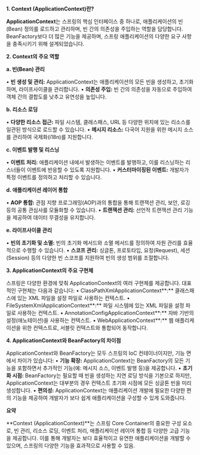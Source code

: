**1. Context (ApplicationContext)란?**

**ApplicationContext**는 스프링의 핵심 인터페이스 중 하나로, 애플리케이션의 빈(Bean) 정의를 로드하고 관리하며, 빈 간의 의존성을 주입하는 역할을 담당합니다. BeanFactory보다 더 많은 기능을 제공하며, 스프링 애플리케이션의 다양한 요구 사항을 충족시키기 위해 설계되었습니다.

**2. Context의 주요 역할**

**a. 빈(Bean) 관리**

• **빈 생성 및 관리:** ApplicationContext는 애플리케이션의 모든 빈을 생성하고, 초기화하며, 라이프사이클을 관리합니다.
• **의존성 주입:** 빈 간의 의존성을 자동으로 주입하여 객체 간의 결합도를 낮추고 유연성을 높입니다.

**b. 리소스 로딩**

• **다양한 리소스 접근:** 파일 시스템, 클래스패스, URL 등 다양한 위치에 있는 리소스를 일관된 방식으로 로드할 수 있습니다.
• **메시지 리소스:** 다국어 지원을 위한 메시지 소스를 관리하여 국제화(i18n)를 지원합니다.

**c. 이벤트 발행 및 리스닝**

• **이벤트 처리:** 애플리케이션 내에서 발생하는 이벤트를 발행하고, 이를 리스닝하는 리스너들이 이벤트에 반응할 수 있도록 지원합니다.
• **커스터마이징된 이벤트:** 개발자가 특정 이벤트를 정의하고 처리할 수 있습니다.


**d. 애플리케이션 레이어 통합**

• **AOP 통합:** 관점 지향 프로그래밍(AOP)과의 통합을 통해 트랜잭션 관리, 보안, 로깅 등의 공통 관심사를 모듈화할 수 있습니다.
• **트랜잭션 관리:** 선언적 트랜잭션 관리 기능을 제공하여 데이터 무결성을 유지합니다.

**e. 라이프사이클 관리**

• **빈의 초기화 및 소멸:** 빈의 초기화 메서드와 소멸 메서드를 정의하여 자원 관리를 효율적으로 수행할 수 있습니다.
• **스코프 관리:** 싱글톤, 프로토타입, 요청(Request), 세션(Session) 등의 다양한 빈 스코프를 지원하여 빈의 생성 범위를 조절합니다.

**3. ApplicationContext의 주요 구현체**


스프링은 다양한 환경에 맞춰 ApplicationContext의 여러 구현체를 제공합니다. 대표적인 구현체는 다음과 같습니다:
• ClassPathXmlApplicationContext**:** 클래스패스에 있는 XML 파일을 설정 파일로 사용하는 컨텍스트.
• FileSystemXmlApplicationContext**:** 파일 시스템에 있는 XML 파일을 설정 파일로 사용하는 컨텍스트.
• AnnotationConfigApplicationContext**:** 자바 기반의 설정(애노테이션)을 사용하는 컨텍스트.
• WebApplicationContext**:** 웹 애플리케이션을 위한 컨텍스트로, 서블릿 컨텍스트와 통합되어 동작합니다.

**4. ApplicationContext와 BeanFactory의 차이점**

ApplicationContext와 BeanFactory는 모두 스프링의 IoC 컨테이너이지만, 기능 면에서 차이가 있습니다:
• **기능 확장:** ApplicationContext는 BeanFactory의 모든 기능을 포함하면서 추가적인 기능(예: 메시지 소스, 이벤트 발행 등)을 제공합니다.
• **초기화 시점:** BeanFactory는 필요할 때 빈을 생성하는 지연 로딩 방식을 기본으로 하지만, ApplicationContext는 대부분의 경우 컨텍스트 초기화 시점에 모든 싱글톤 빈을 미리 생성합니다.
• **편의성:** ApplicationContext는 애플리케이션 개발에 필요한 다양한 편의 기능을 제공하여 개발자가 보다 쉽게 애플리케이션을 구성할 수 있게 도와줍니다.

**요약**

**Context (ApplicationContext)**는 스프링 Core Container의 중요한 구성 요소로, 빈 관리, 리소스 로딩, 이벤트 처리, 애플리케이션 레이어 통합 등 다양한 고급 기능을 제공합니다. 이를 통해 개발자는 보다 효율적이고 유연한 애플리케이션을 개발할 수 있으며, 스프링의 다양한 기능을 효과적으로 사용할 수 있음.
